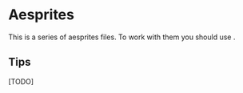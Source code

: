 # Aesprites

This is a series of aesprites files. To work with them you should use <application>.

## Tips

[TODO]
